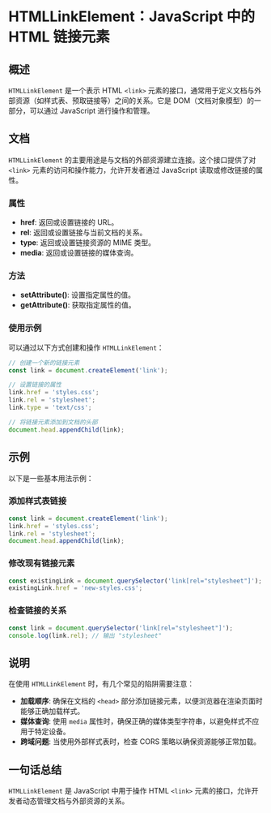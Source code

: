 <!--
Meta Description: # HTMLLinkElement：JavaScript 中的 HTML 链接元素 ## 概述 `HTMLLinkElement` 是一个表示 HTML `<link>` 元素的接口，通常用于定义文档与外部资源（如样式表、预取链接等）之间的关系。它是 DOM（文档对象模型）的一部分，可以通过 Jav...
Meta Keywords: link, javascript, htmllinkelement, rel, document
-->

# HTMLLinkElement：JavaScript 中的 HTML 链接元素

## 概述
`HTMLLinkElement` 是一个表示 HTML `<link>` 元素的接口，通常用于定义文档与外部资源（如样式表、预取链接等）之间的关系。它是 DOM（文档对象模型）的一部分，可以通过 JavaScript 进行操作和管理。

## 文档
`HTMLLinkElement` 的主要用途是与文档的外部资源建立连接。这个接口提供了对 `<link>` 元素的访问和操作能力，允许开发者通过 JavaScript 读取或修改链接的属性。

### 属性
- **href**: 返回或设置链接的 URL。
- **rel**: 返回或设置链接与当前文档的关系。
- **type**: 返回或设置链接资源的 MIME 类型。
- **media**: 返回或设置链接的媒体查询。

### 方法
- **setAttribute()**: 设置指定属性的值。
- **getAttribute()**: 获取指定属性的值。

### 使用示例
可以通过以下方式创建和操作 `HTMLLinkElement`：

```javascript
// 创建一个新的链接元素
const link = document.createElement('link');

// 设置链接的属性
link.href = 'styles.css';
link.rel = 'stylesheet';
link.type = 'text/css';

// 将链接元素添加到文档的头部
document.head.appendChild(link);
```

## 示例
以下是一些基本用法示例：

### 添加样式表链接
```javascript
const link = document.createElement('link');
link.href = 'styles.css';
link.rel = 'stylesheet';
document.head.appendChild(link);
```

### 修改现有链接元素
```javascript
const existingLink = document.querySelector('link[rel="stylesheet"]');
existingLink.href = 'new-styles.css';
```

### 检查链接的关系
```javascript
const link = document.querySelector('link[rel="stylesheet"]');
console.log(link.rel); // 输出 "stylesheet"
```

## 说明
在使用 `HTMLLinkElement` 时，有几个常见的陷阱需要注意：

- **加载顺序**: 确保在文档的 `<head>` 部分添加链接元素，以便浏览器在渲染页面时能够正确加载样式。
- **媒体查询**: 使用 `media` 属性时，确保正确的媒体类型字符串，以避免样式不应用于特定设备。
- **跨域问题**: 当使用外部样式表时，检查 CORS 策略以确保资源能够正常加载。

## 一句话总结
`HTMLLinkElement` 是 JavaScript 中用于操作 HTML `<link>` 元素的接口，允许开发者动态管理文档与外部资源的关系。